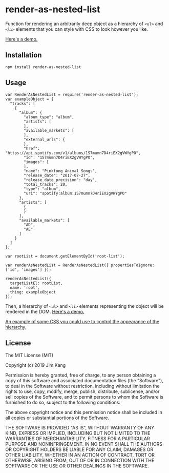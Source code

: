 render-as-nested-list
==================

Function for rendering an arbitrarily deep object as a hierarchy of `<ul>` and `<li>` elements that you can style with CSS to look however you like.

[Here's a demo.](https://jimkang.com/render-as-nested-list)

Installation
------------

    npm install render-as-nested-list

Usage
-----

    var RenderAsNestedList = require('render-as-nested-list');
    var exampleObject = {
      "tracks": [
        {
          "album": {
            "album_type": "album",
            "artists": [
            ],
            "available_markets": [
            ],
            "external_urls": {
            },
            "href": "https://api.spotify.com/v1/albums/1S7mumn7D4riEX2gVWYgPO",
            "id": "1S7mumn7D4riEX2gVWYgPO",
            "images": [
            ],
            "name": "Pinkfong Animal Songs",
            "release_date": "2017-07-27",
            "release_date_precision": "day",
            "total_tracks": 20,
            "type": "album",
            "uri": "spotify:album:1S7mumn7D4riEX2gVWYgPO"
          },
          "artists": [
            {
            }
          ],
          "available_markets": [
            "AD",
            "AE"
          ]
        }
      ]
    };
     
    var rootList = document.getElementById('root-list');

    var renderAsNestedList = RenderAsNestedList({ propertiesToIgnore: ['id', 'images'] });

    renderAsNestedList({
      targetListEl: rootList,
      name: 'root',
      thing: exampleObject
    });

Then, a hierarchy of `<ul>` and `<li>` elements representing the object will be rendered in the DOM. [Here's a demo.](https://jimkang.com/render-as-nested-list)

[An example of some CSS you could use to control the appearance of the hierarchy.](app.css)

License
-------

The MIT License (MIT)

Copyright (c) 2019 Jim Kang

Permission is hereby granted, free of charge, to any person obtaining a copy
of this software and associated documentation files (the "Software"), to deal
in the Software without restriction, including without limitation the rights
to use, copy, modify, merge, publish, distribute, sublicense, and/or sell
copies of the Software, and to permit persons to whom the Software is
furnished to do so, subject to the following conditions:

The above copyright notice and this permission notice shall be included in
all copies or substantial portions of the Software.

THE SOFTWARE IS PROVIDED "AS IS", WITHOUT WARRANTY OF ANY KIND, EXPRESS OR
IMPLIED, INCLUDING BUT NOT LIMITED TO THE WARRANTIES OF MERCHANTABILITY,
FITNESS FOR A PARTICULAR PURPOSE AND NONINFRINGEMENT. IN NO EVENT SHALL THE
AUTHORS OR COPYRIGHT HOLDERS BE LIABLE FOR ANY CLAIM, DAMAGES OR OTHER
LIABILITY, WHETHER IN AN ACTION OF CONTRACT, TORT OR OTHERWISE, ARISING FROM,
OUT OF OR IN CONNECTION WITH THE SOFTWARE OR THE USE OR OTHER DEALINGS IN
THE SOFTWARE.

